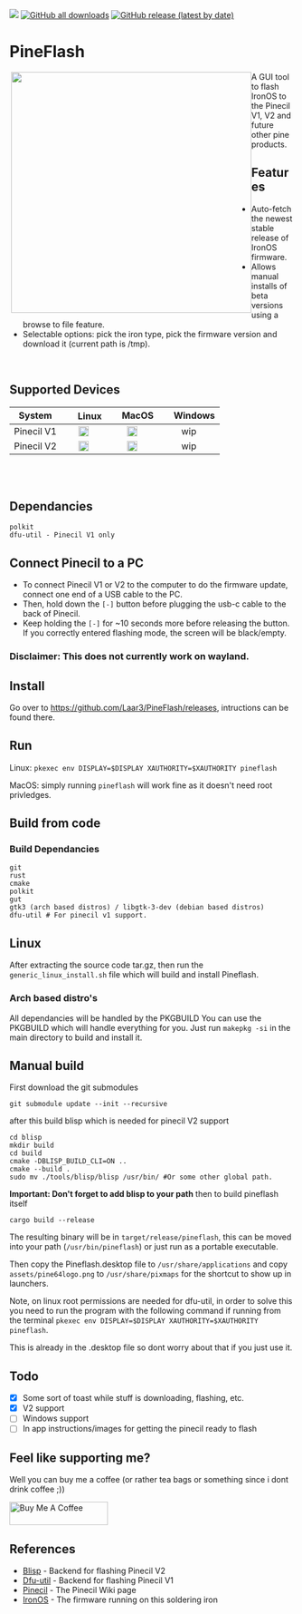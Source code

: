 <a href="https://github.com/River-Mochi/PineFlash#pineflash"><img src="https://hits.seeyoufarm.com/api/count/incr/badge.svg?url=https%3A%2F%2Fgithub.com%2FSpagett1%2FPineFlash&count_bg=%23187BC0&title_bg=%23555555&icon=&icon_color=%23E7E7E7&title=hits&edge_flat=true"/></a>
[![GitHub all downloads](https://img.shields.io/github/downloads/spagett1/pineflash/total?color=187BC0&style=flat-square)](https://github.com/Spagett1/PineFlash/releases/tag/0.3.0)
[![GitHub release (latest by date)](https://img.shields.io/github/v/release/spagett1/pineflash?color=187BC0&style=flat-square)](https://github.com/Spagett1/PineFlash/releases/tag/0.3.0)

# PineFlash

<img src="https://user-images.githubusercontent.com/77225642/192753666-1a0e2bf4-b5ec-4e35-ba31-aae9043e04b9.png" align="right" width="425" style="float:left">
A GUI tool to flash IronOS to the Pinecil V1, V2 and future other pine products.  

## Features
* Auto-fetch the newest stable release of IronOS firmware.
* Allows manual installs of beta versions using a browse to file feature.
* Selectable options: pick the iron type, pick the firmware version and download it (current path is /tmp).

<br clear="both" />

## Supported Devices 
 | System  |<img width="17" src="https://cdn.simpleicons.org/Linux/000000" /> Linux  | <img width="15" src="https://cdn.simpleicons.org/Apple" /> MacOS|  <img width="15" src="https://cdn.simpleicons.org/Windows11/000000" /> Windows|
 | :-----: | :-----: | :-----: | :-----: |
 | Pinecil V1 |<img width="18" src="https://cdn.simpleicons.org/cachet/187BC0" />|<img width="18" src="https://cdn.simpleicons.org/cachet/187BC0" />| wip  |
 | Pinecil V2 | <img width="18" src="https://cdn.simpleicons.org/cachet/187BC0" />   | <img width="18" src="https://cdn.simpleicons.org/cachet/187BC0" />  |  wip  |
 <br>
<br clear="both" />



## Dependancies
```
polkit
dfu-util - Pinecil V1 only
```

## Connect Pinecil to a PC

* To connect Pinecil V1 or V2 to the computer to do the firmware update, connect one end of a USB cable to the PC. 
* Then, hold down the `[-]` button before plugging the usb-c cable to the back of Pinecil.
* Keep holding the `[-]` for ~10 seconds more before releasing the button. If you correctly entered flashing mode, the screen will be black/empty.



### Disclaimer: This does not currently work on wayland.
## Install
Go over to https://github.com/Laar3/PineFlash/releases, intructions can be found there.

## Run 
 Linux: `pkexec env DISPLAY=$DISPLAY XAUTHORITY=$XAUTHORITY pineflash`

MacOS: simply running `pineflash` will work fine as it doesn't need root privledges. 
<br>

## Build from code

### Build Dependancies

```
git
rust
cmake
polkit
gut
gtk3 (arch based distros) / libgtk-3-dev (debian based distros)
dfu-util # For pinecil v1 support. 
```

## Linux
After extracting the source code tar.gz, then run the `generic_linux_install.sh` file which will build and install Pineflash.

### Arch based distro's
All dependancies will be handled by the PKGBUILD
You can use the PKGBUILD which will handle everything for you.
Just run `makepkg -si` in the main directory to build and install it.


## Manual build
First download the git submodules 
```
git submodule update --init --recursive
```
after this build blisp which is needed for pinecil V2 support 
```
cd blisp
mkdir build
cd build
cmake -DBLISP_BUILD_CLI=ON ..
cmake --build .
sudo mv ./tools/blisp/blisp /usr/bin/ #Or some other global path.
```
**Important: Don't forget to add blisp to your path**
then to build pineflash itself
```
cargo build --release
```
The resulting binary will be in `target/release/pineflash`, this can be moved into your path (`/usr/bin/pineflash`) or just run as a portable executable.

Then copy the Pineflash.desktop file to `/usr/share/applications` and copy `assets/pine64logo.png` to `/usr/share/pixmaps` for the shortcut to show up in launchers.

Note, on linux root permissions are needed for dfu-util, in order to solve this you need to run the program with the following command if running from the terminal `pkexec env DISPLAY=$DISPLAY XAUTHORITY=$XAUTHORITY pineflash`.

This is already in the .desktop file so dont worry about that if you just use it.

 

## Todo

- [x] Some sort of toast while stuff is downloading, flashing, etc.
- [x] V2 support 
- [ ] Windows support
- [ ] In app instructions/images for getting the pinecil ready to flash
## Feel like supporting me?
Well you can buy me a coffee (or rather tea bags or something since i dont drink coffee ;))

<a href="https://www.buymeacoffee.com/spagett" target="_blank"><img src="https://cdn.buymeacoffee.com/buttons/default-orange.png" alt="Buy Me A Coffee" height="41" width="174"></a>
## References
- [Blisp](https://github.com/pine64/blisp) - Backend for flashing Pinecil V2
- [Dfu-util](https://dfu-util.sourceforge.net/) - Backend for flashing Pinecil V1
- [Pinecil](https://wiki.pine64.org/wiki/Pinecil) - The Pinecil Wiki page
- [IronOS](https://github.com/Ralim/IronOS) - The firmware running on this soldering iron
